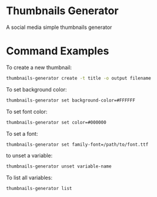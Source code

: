 # Thumbnails Generator
A social media simple thumbnails generator

# Command Examples

To create a new thumbnail:
```bash
thumbnails-generator create -t title -o output filename
```

To set background color:
```bash
thumbnails-generator set background-color=#FFFFFF
```

To set font color:
```bash
thumbnails-generator set color=#000000
```

To set a font:
```bash
thumbnails-generator set family-font=/path/to/font.ttf
```

to unset a variable:
```bash
thumbnails-generator unset variable-name
```

To list all variables:
```bash
thumbnails-generator list
```
